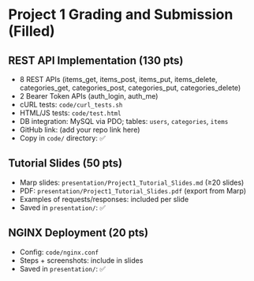 # Project 1 Grading and Submission (Filled)

## REST API Implementation (130 pts)
- 8 REST APIs (items_get, items_post, items_put, items_delete, categories_get, categories_post, categories_put, categories_delete)
- 2 Bearer Token APIs (auth_login, auth_me)
- cURL tests: `code/curl_tests.sh`
- HTML/JS tests: `code/test.html`
- DB integration: MySQL via PDO; tables: `users`, `categories`, `items`
- GitHub link: (add your repo link here)
- Copy in `code/` directory: ✅

## Tutorial Slides (50 pts)
- Marp slides: `presentation/Project1_Tutorial_Slides.md` (≥20 slides)
- PDF: `presentation/Project1_Tutorial_Slides.pdf` (export from Marp)
- Examples of requests/responses: included per slide
- Saved in `presentation/`: ✅

## NGINX Deployment (20 pts)
- Config: `code/nginx.conf`
- Steps + screenshots: include in slides
- Saved in `presentation/`: ✅
